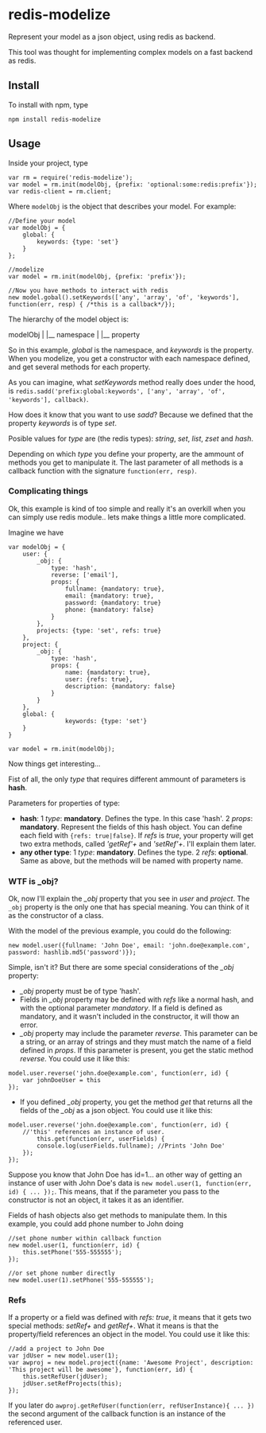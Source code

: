 redis-modelize
==============

Represent your model as a json object, using redis as backend.

This tool was thought for implementing complex models on a fast backend as redis.

## Install

To install with npm, type

```
npm install redis-modelize
```

## Usage

Inside your project, type

```
var rm = require('redis-modelize');
var model = rm.init(modelObj, {prefix: 'optional:some:redis:prefix'});
var redis-client = rm.client;
```

Where `modelObj` is the object that describes your model. For example:

```
//Define your model
var modelObj = {
	global: {
		keywords: {type: 'set'}
	}
};

//modelize
var model = rm.init(modelObj, {prefix: 'prefix'});

//Now you have methods to interact with redis
new model.gobal().setKeywords(['any', 'array', 'of', 'keywords'], function(err, resp) { /*this is a callback*/});
```

The hierarchy of the model object is:

modelObj
   |
   |__ namespace
           |
           |__ property

So in this example, *global* is the namespace, and *keywords* is the property. When you modelize, you get a constructor with each namespace defined, and get several methods for each property.

As you can imagine, what *setKeywords* method really does under the hood, is `redis.sadd('prefix:global:keywords', ['any', 'array', 'of', 'keywords'], callback)`.


How does it know that you want to use *sadd*? Because we defined that the property *keywords* is of type *set*.

Posible values for *type* are (the redis types): *string*, *set*, *list*, *zset* and *hash*.

Depending on which *type* you define your property, are the ammount of methods you get to manipulate it. The last parameter of all methods is a callback function with the signature `function(err, resp)`.

### Complicating things
Ok, this example is kind of too simple and really it's an overkill when you can simply use redis module.. lets make things a little more complicated.

Imagine we have

```
var modelObj = {
	user: {
		_obj: {
			type: 'hash',
			reverse: ['email'],
			props: {
				fullname: {mandatory: true},
				email: {mandatory: true},
				password: {mandatory: true}
				phone: {mandatory: false}
			}
		},
		projects: {type: 'set', refs: true}
	},
	project: {
		_obj: {
			type: 'hash',
			props: {
				name: {mandatory: true},
				user: {refs: true},
				description: {mandatory: false}
			}
		}
	},
	global: {
                keywords: {type: 'set'}
	}
}

var model = rm.init(modelObj);
```
Now things get interesting...

Fist of all, the only *type* that requires different ammount of parameters is **hash**.

Parameters for properties of type:
* **hash**: 
  1 *type*: **mandatory**. Defines the type. In this case 'hash'.
  2 *props*: **mandatory**. Represent the fields of this hash object. You can define each field with `{refs: true|false}`. If *refs* is *true*, your property will get two extra methods, called *'getRef'+<field name with first letter in upper case>* and *'setRef'+<field name with first letter in upper case>*. I'll explain them later.
* **any other type**:
  1 *type*: **mandatory**. Defines the type.
  2 *refs*: **optional**. Same as above, but the methods will be named with property name.

### WTF is _obj?

Ok, now I'll explain the *_obj* property that you see in *user* and *project*. The `_obj` property is the only one that has special meaning. You can think of it as the constructor of a class.

With the model of the previous example, you could do the following:

```
new model.user({fullname: 'John Doe', email: 'john.doe@example.com', password: hashlib.md5('password')});
```

Simple, isn't it? But there are some special considerations of the *_obj* property:
* *_obj* property must be of type 'hash'.
* Fields in *_obj* property may be defined with *refs* like a normal hash, and with the optional parameter *mandatory*. If a field is defined as mandatory, and it wasn't included in the constructor, it will thow an error.
* *_obj* property may include the parameter *reverse*. This parameter can be a string, or an array of strings and they must match the name of a field defined in *props*. If this parameter is present, you get the static method *reverse*. You could use it like this: 
```
model.user.reverse('john.doe@example.com', function(err, id) { 
	var johnDoeUser = this 
});
```
* If you defined *_obj* property, you get the method *get* that returns all the fields of the *_obj* as a json object. You could use it like this:
```
model.user.reverse('john.doe@example.com', function(err, id) { 
	//'this' references an instance of user.
        this.get(function(err, userFields) {
		console.log(userFields.fullname); //Prints 'John Doe'
	});
});
```

Suppose you know that John Doe has id=1... an other way of getting an instance of user with John Doe's data is `new model.user(1, function(err, id) { ... });`. This means, that if the parameter you pass to the constructor is not an object, it takes it as an identifier.

Fields of hash objects also get methods to manipulate them. In this example, you could add phone number to John doing 
```
//set phone number within callback function
new model.user(1, function(err, id) {
	this.setPhone('555-555555');
});

//or set phone number directly
new model.user(1).setPhone('555-555555');
```

### Refs

If a property or a field was defined with *refs: true*, it means that it gets two special methods: *setRef+<name with first upper case>* and *getRef+<name with first upper case>*. What it means is that the property/field references an object in the model. You could use it like this:

```
//add a project to John Doe
var jdUser = new model.user(1);
var awproj = new model.project({name: 'Awesome Project', description: 'This project will be awesome'}, function(err, id) {
	this.setRefUser(jdUser);
	jdUser.setRefProjects(this);
});
``` 

If you later do `awproj.getRefUser(function(err, refUserInstance){ ... })`  the second argument of the callback function is an instance of the referenced user.



